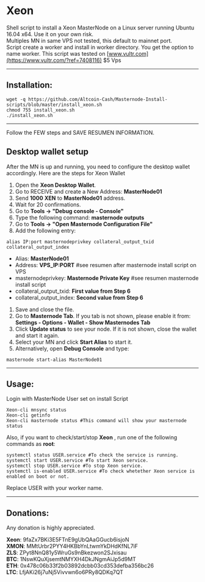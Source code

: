 # Xeon
Shell script to install a Xeon MasterNode on a Linux server running Ubuntu 16.04 x64.  Use it on your own risk.<br>
Multiples MN in same VPS not tested, this default to mainnet port.<br> Script create a worker and install in worker directory. You get the option to name worker.
This script was tested on [www.vultr.com](https://www.vultr.com/?ref=7408116) $5 Vps

***
## Installation:
```
wget -q https://github.com/Altcoin-Cash/Masternode-Install-scripts/blob/master/install_xeon.sh
chmod 755 install_xeon.sh
./install_xeon.sh
```
***

Follow the FEW steps and SAVE RESUMEN INFORMATION. 

## Desktop wallet setup

After the MN is up and running, you need to configure the desktop wallet accordingly. Here are the steps for Xeon Wallet
1. Open the **Xeon Desktop Wallet**.
1. Go to RECEIVE and create a New Address: **MasterNode01**
1. Send **1000** **XEN** to **MasterNode01** address.
1. Wait for 20 confirmations.
1. Go to **Tools -> "Debug console - Console"**
1. Type the following command: **masternode outputs**
1. Go to  **Tools -> "Open Masternode Configuration File"**
1. Add the following entry:
```
alias IP:port masternodeprivkey collateral_output_txid collateral_output_index
```
* Alias: **MasterNode01** 
* Address: **VPS_IP:PORT** #see resumen after masternode install script on VPS
* masternodeprivkey: **Masternode Private Key** #see resumen masternode install script
* collateral_output_txid: **First value from Step 6**
* collateral_output_index:  **Second value from Step 6**
1. Save and close the file.
1. Go to **Masternode Tab**. If you tab is not shown, please enable it from: **Settings - Options - Wallet - Show Masternodes Tab**
1. Click **Update status** to see your node. If it is not shown, close the wallet and start it again. 
1. Select your MN and click **Start Alias** to start it.
1. Alternatively, open **Debug Console** and type:
```
masternode start-alias MasterNode01
```
***

## Usage:
Login with MasterNode User set on install Script
```
Xeon-cli mnsync status
Xeon-cli getinfo
Xeon-cli masternode status #This command will show your masternode status
```

Also, if you want to check/start/stop **Xeon** , run one of the following commands as **root**:

```
systemctl status USER.service #To check the service is running.
systemctl start USER.service #To start Xeon service.
systemctl stop USER.service #To stop Xeon service.
systemctl is-enabled USER.service #To check whetether Xeon service is enabled on boot or not.
```

Replace USER with your worker name.
***

## Donations:  

Any donation is highly appreciated.  

**Xeon**: 9faZx7BKi3E5FTnE9gUbQAaGGucb6isjoN<br>
**XMON**: MMtUrbr2PYY4HKBbYnLtwmYkDHdKfNL7iF<br>
**ZLS**: ZPyt8NnQ81y5WruGs9nBkezwon2SJxisau <br>
**BTC**: 1NswKQuXjsemtNMYXH4DkJNgmAiJp5d9MT  <br>
**ETH**: 0x478c06b33f2b03892dcbb03cd353defba356bc26 <br>
**LTC**: LfjAKi26j7uNj5Vivvwn6o6PRy8QDKq7QT<br>
